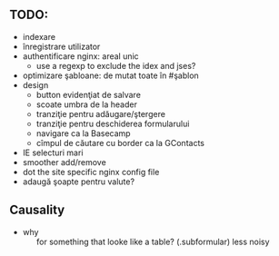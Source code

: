 TODO:
-----

* indexare
* înregistrare utilizator
* authentificare nginx: areal unic
  * use a regexp to exclude the idex and jses?
* optimizare şabloane: de mutat toate în #şablon
* design
  * button evidenţiat de salvare
  * scoate umbra de la header
  * tranziţie pentru adăugare/ştergere
  * tranziţie pentru deschiderea formularului
  * navigare ca la Basecamp
  * cîmpul de căutare cu border ca la GContacts
* IE selecturi mari
* smoother add/remove
* dot the site specific nginx config file
* adaugă şoapte pentru valute?


Causality
---------

* why <ol> for something that looke like a table? (.subformular)
  less noisy
